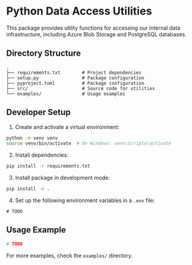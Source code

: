# Python Data Access Utilities

This package provides utility functions for accessing our internal data infrastructure, including Azure Blob Storage and PostgreSQL databases.

## Directory Structure

```
.
├── requirements.txt        # Project dependencies
├── setup.py                # Package configuration
├── pyproject.toml          # Package configuration
├── src/                    # Source code for utilities 
└── examples/               # Usage examples
```

## Developer Setup

1. Create and activate a virtual environment:
```bash
python -m venv venv
source venv/bin/activate  # On Windows: venv\Scripts\activate
```

2. Install dependencies:
```bash
pip install -r requirements.txt
```

3. Install package in development mode:
```bash
pip install -e .
```

4. Set up the following environment variables in a `.env` file:
```
# TODO
```

## Usage Example

```python
# TODO
```

For more examples, check the `examples/` directory.